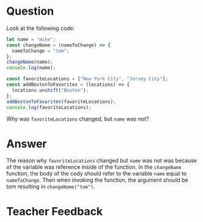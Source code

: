 # Question

Look at the following code:

```js
let name = "mike";
const changeName = (nameToChange) => {
  nameToChange = "tom";
};
changeName(name);
console.log(name);

const favoriteLocations = ["New York City", "Jersey City"];
const addBostonToFavorites = (locations) => {
  locations.unshift("Boston");
};
addBostonToFavorites(favoriteLocations);
console.log(favoriteLocations);
```

Why was `favoriteLocations` changed, but `name` was not?

# Answer

The reason why `favoriteLocations` changed but `name` was not was because of the variable was reference inside of the function. In the `changeName` function, the body of the cody should refer to the variable `name` equal to `nameToChange`. Then when invoking the function, the argument should be tom resulting in `changeName("tom")`.

# Teacher Feedback
